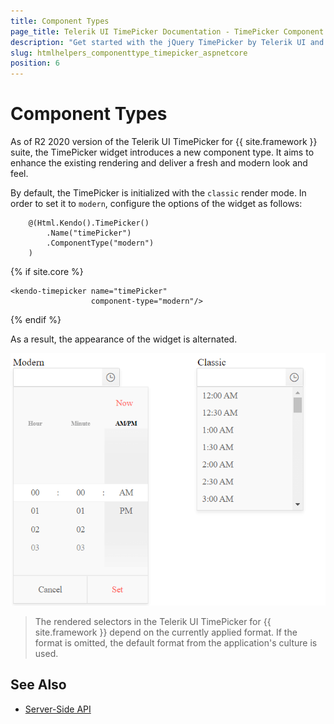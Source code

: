 ```yaml
---
title: Component Types
page_title: Telerik UI TimePicker Documentation - TimePicker Component Types
description: "Get started with the jQuery TimePicker by Telerik UI and learn how to enable the modern component type."
slug: htmlhelpers_componenttype_timepicker_aspnetcore
position: 6
---
```


# Component Types

As of R2 2020 version of the Telerik UI TimePicker for {{ site.framework }} suite, the TimePicker widget introduces a new component type. It aims to enhance the existing rendering and deliver a fresh and modern look and feel. 

By default, the TimePicker is initialized with the `classic` render mode. In order to set it to `modern`, configure the options of the widget as follows:

```HtmlHelper
    @(Html.Kendo().TimePicker()
        .Name("timePicker")
        .ComponentType("modern")
    )
```
{% if site.core %}
```TagHelper
<kendo-timepicker name="timePicker"
                  component-type="modern"/>
```
{% endif %}

As a result, the appearance of the widget is alternated. 

![{{ site.product_short }} Comparison between the component types](../../../images/modern-classic-timepicker.png)

> The rendered selectors in the Telerik UI TimePicker for {{ site.framework }} depend on the currently applied format. If the format is omitted, the default format from the application's culture is used. 

## See Also

* [Server-Side API](/api/timepicker)
